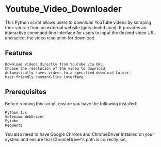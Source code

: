 # Youtube_Video_Downloader
This Python script allows users to download YouTube videos by scraping their source from an external website (getvideohd.com). It provides an interactive command-line interface for users to input the desired video URL and select the video resolution for download.
## Features
    Download videos directly from YouTube via URL.
    Choose the resolution of the video to download.
    Automatically saves videos to a specified download folder.
    User-friendly command-line interface.
## Prerequisites
Before running this script, ensure you have the following installed:

    Python 3.x
    Selenium WebDriver
    Pytube
    Requests

You also need to have Google Chrome and ChromeDriver installed on your system and ensure that ChromeDriver's path is correctly set.
